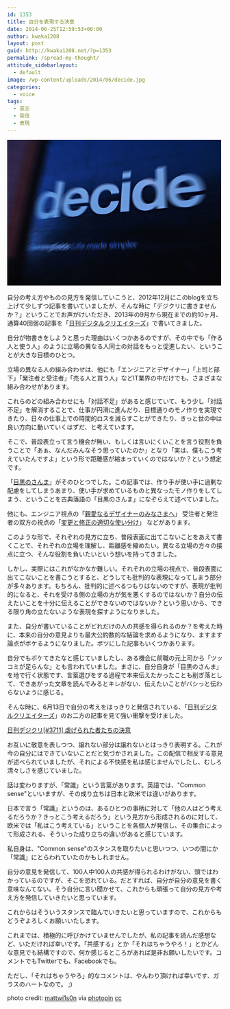 ```yaml
---
id: 1353
title: 自分を表現する決意
date: 2014-06-25T12:59:53+00:00
author: kwaka1208
layout: post
guid: http://kwaka1208.net/?p=1353
permalink: /spread-my-thought/
attitude_sidebarlayout:
  - default
image: /wp-content/uploads/2014/06/decide.jpg
categories:
  - voice
tags:
  - 意志
  - 発信
  - 表現
---
```

<img src="/assets/images/2014/06/decide.jpg" alt="decide" width="500" height="339" class="alignnone size-full wp-image-1358" />
<p>自分の考え方やものの見方を発信していこうと、2012年12月にこのblogを立ち上げて少しずつ記事を書いていましたが、そんな時に「デジクリに書きませんか？」ということでお声がけいただき、2013年の9月から現在までの約10ヶ月、通算40回弱の記事を「<a href="http://dgcr.com/">日刊デジタルクリエイターズ</a>」で書いてきました。</p>
<p>自分が物書きをしようと思った理由はいくつかあるのですが、その中でも「作る人と使う人」のように立場の異なる人同士の対話をもっと促進したい、ということが大きな目標のひとつ。</p>
<p>立場の異なる人の組み合わせは、他にも「エンジニアとデザイナー」「上司と部下」「発注者と受注者」「売る人と買う人」などIT業界の中だけでも、さまざまな組み合わせがあります。</p>
<p>これらのどの組み合わせにも「対話不足」があると感じていて、もう少し「対話不足」を解消することで、仕事が円滑に進んだり、目標通りのモノ作りを実現できたり、日々の仕事上での時間的ロスを減らすことができたり、きっと世の中は良い方向に動いていくはずだ、と考えています。</p>
<p>そこで、普段表立って言う機会が無い、もしくは言いにくいことを言う役割を負うことで「あぁ、なんだみんなそう思っていたのか」となり「実は、僕もこう考えていたんですよ」という形で距離感が縮まっていくのではないか？という想定です。</p>
<p>「<a href="http://kwaka1208.net/meguro-no-samma/">目黒のさんま</a>」がそのひとつでした。この記事では、作り手が使い手に過剰な配慮をしてしまうあまり、使い手が求めているものと異なったモノ作りをしてしまう、ということを古典落語の「目黒のさんま」になぞらえて述べていました。</p>
<p>他にも、エンジニア視点の「<a href="http://kwaka1208.net/dear-desingers/">親愛なるデザイナーのみなさまへ</a>」
受注者と発注者の双方の視点の「<a href="http://kwaka1208.net/modify-or-correct/">変更と修正の適切な使い分け</a>」
などがあります。</p>
<p>このような形で、それぞれの見方に立ち、普段表面に出てこないことをあえて書くことで、それぞれの立場を理解し、距離感を縮めたい。異なる立場の方々の接点に立つ、そんな役割を負いたいという想いを持ってきました。</p>
<p>しかし、実際にはこれがなかなか難しい。それぞれの立場の視点で、普段表面に出てこないことを書こうとすると、どうしても批判的な表現になってしまう部分が多々あります。もちろん、批判的に述べるつもりはないのですが、表現が批判的になると、それを受ける側の立場の方が気を悪くするのではないか？自分の伝えたいことを十分に伝えることができないのではないか？という思いから、できる限り角の立たないような表現を探すようになりました。</p>
<p>また、自分が書いていることがどれだけの人の共感を得られるのか？を考えた時に、本来の自分の意見よりも最大公約数的な結論を求めるようになり、ますます論点がボケるようになりました。ボツにした記事もいくつかあります。</p>
<p>自分でもボケてきたなと感じていましたし、ある機会に前職の元上司から「ツッコミが足らんな」とも言われていました。まさに、自分自身が「目黒のさんま」を地で行く状態です、言葉選びをする過程で本来伝えたかったことも削ぎ落として、できあがった文章を読んでみるとキレがない、伝えたいことがバシっと伝わらないように感じる。</p>
<p>そんな時に、6月13日で自分の考えをはっきりと発信されている、「<a href="http://dgcr.com/">日刊デジタルクリエイターズ</a>」のお二方の記事を見て強い衝撃を受けました。</p>
<p><a href="http://archive.mag2.com/0000005757/20140613131736000.html">日刊デジクリ[#3711] 虐げられた者たちの決意</a></p>
<p>お互いに敬意を表しつつ、譲れない部分は譲れないとはっきり表明する。これが今の自分にはできていないことだと気づかされました。この配信で相反する意見が述べられていましたが、それによる不快感を私は感じませんでしたし、むしろ清々しさを感じていました。</p>
<p>話は変わりますが、「常識」という言葉があります。英語では、"Common sense"といいますが、その成り立ちは日本と欧米では違いがあります。</p>
<p>日本で言う「常識」というのは、あるひとつの事柄に対して「他の人はどう考えるだろうか？きっとこう考えるだろう」という見方から形成されるのに対して、欧米では「私はこう考えている」ということを各個人が発信し、その集合によって形成される、そういった成り立ちの違いがあると感じています。</p>
<p>私自身は、"Common sense"のスタンスを取りたいと思いつつ、いつの間にか「常識」にとらわれていたのかもしれません。</p>
<p>自分の意見を発信して、100人中100人の共感が得られるわけがない、頭ではわかっているのですが、そこを恐れている。だとすれば、自分が自分の意見を書く意味なんてない。そう自分に言い聞かせて、これからも頑張って自分の見方や考え方を発信していきたいと思っています。</p>
<p>これからはそういうスタンスで臨んでいきたいと思っていますので、これからもどうぞよろしくお願いいたします。</p>
<p>これまでは、積極的に呼びかけていませんでしたが、私の記事を読んだ感想など、いただければ幸いです。「共感する」とか「それはちゃうやろ！」とかどんな意見でも結構ですので、何か感じるところがあれば是非お願いしたいです。コメントでもTwitterでも、Facebookでも。</p>
<p>ただし、「それはちゃうやろ」的なコメントは、やんわり頂ければ幸いです、ガラスのハートなので。 ;) </p>
photo credit: <a href="http://www.flickr.com/photos/piccadillywilson/162622550/">mattwi1s0n</a> via <a href="http://photopin.com">photopin</a> <a href="http://creativecommons.org/licenses/by/2.0/">cc</a>